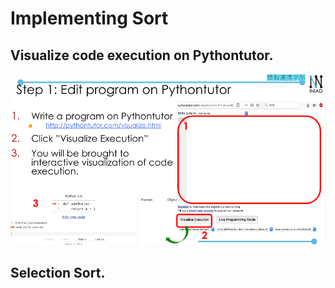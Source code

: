 # Implementing Sort  
## Visualize code execution on Pythontutor.  

![pythontutor](pythontutor.png)  

## Selection Sort.  
